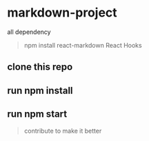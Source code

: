 # markdown-project
all dependency
> npm install react-markdown
> React Hooks

## clone this repo

##  run npm install

## run npm start 

> contribute to make it better

